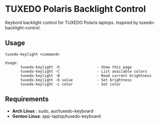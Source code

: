 # TUXEDO Polaris Backlight Control
Keybord backlight control for TUXEDO Polaris laptops.
Inspired by tuxedo-backlight-control.

## Usage
```
tuxedo-keylight <command>
```

```
Usage:
       tuxedo-keylight -h                 - Show this page
       tuxedo-keylight -C                 - List available colors
       tuxedo-keylight -B                 - Read current brightness
       tuxedo-keylight -b value           - Set brightness
       tuxedo-keylight -c color           - Set color
```

## Requirements
* **Arch Linux** : sudo, aur/tuxedo-keyboard
* **Gentoo Linux**: app-laptop/tuxedo-keyboard
